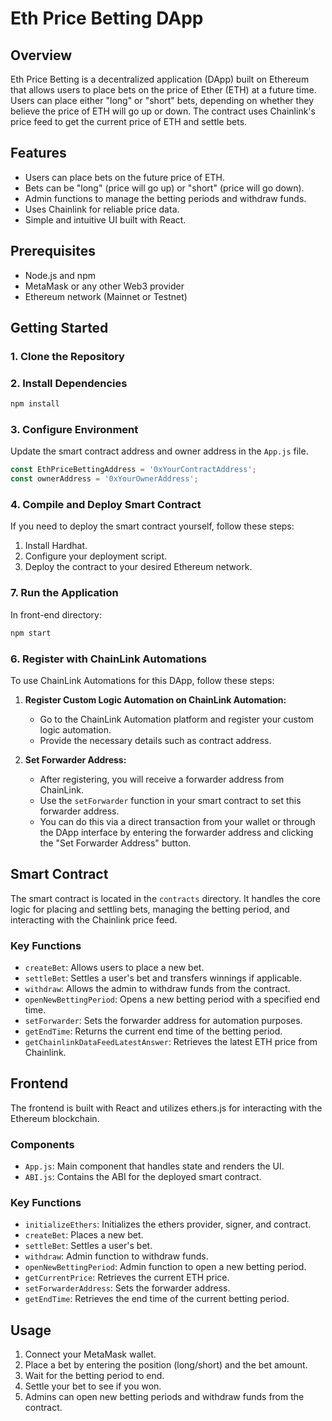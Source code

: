 # Eth Price Betting DApp

## Overview

Eth Price Betting is a decentralized application (DApp) built on Ethereum that allows users to place bets on the price of Ether (ETH) at a future time. Users can place either "long" or "short" bets, depending on whether they believe the price of ETH will go up or down. The contract uses Chainlink's price feed to get the current price of ETH and settle bets.

## Features

- Users can place bets on the future price of ETH.
- Bets can be "long" (price will go up) or "short" (price will go down).
- Admin functions to manage the betting periods and withdraw funds.
- Uses Chainlink for reliable price data.
- Simple and intuitive UI built with React.

## Prerequisites

- Node.js and npm
- MetaMask or any other Web3 provider
- Ethereum network (Mainnet or Testnet)

## Getting Started

### 1. Clone the Repository
### 2. Install Dependencies

```bash
npm install
```

### 3. Configure Environment

Update the smart contract address and owner address in the `App.js` file.

```javascript
const EthPriceBettingAddress = '0xYourContractAddress';
const ownerAddress = '0xYourOwnerAddress';
```

### 4. Compile and Deploy Smart Contract

If you need to deploy the smart contract yourself, follow these steps:

1. Install Hardhat.
2. Configure your deployment script.
3. Deploy the contract to your desired Ethereum network.
  
### 7. Run the Application

In front-end directory:

```bash
npm start
```

### 6. Register with ChainLink Automations

To use ChainLink Automations for this DApp, follow these steps:

1. **Register Custom Logic Automation on ChainLink Automation:**
   - Go to the ChainLink Automation platform and register your custom logic automation.
   - Provide the necessary details such as contract address.

2. **Set Forwarder Address:**
   - After registering, you will receive a forwarder address from ChainLink.
   - Use the `setForwarder` function in your smart contract to set this forwarder address.
   - You can do this via a direct transaction from your wallet or through the DApp interface by entering the forwarder address and clicking the "Set Forwarder Address" button.

## Smart Contract

The smart contract is located in the `contracts` directory. It handles the core logic for placing and settling bets, managing the betting period, and interacting with the Chainlink price feed.

### Key Functions

- `createBet`: Allows users to place a new bet.
- `settleBet`: Settles a user's bet and transfers winnings if applicable.
- `withdraw`: Allows the admin to withdraw funds from the contract.
- `openNewBettingPeriod`: Opens a new betting period with a specified end time.
- `setForwarder`: Sets the forwarder address for automation purposes.
- `getEndTime`: Returns the current end time of the betting period.
- `getChainlinkDataFeedLatestAnswer`: Retrieves the latest ETH price from Chainlink.

## Frontend

The frontend is built with React and utilizes ethers.js for interacting with the Ethereum blockchain.

### Components

- `App.js`: Main component that handles state and renders the UI.
- `ABI.js`: Contains the ABI for the deployed smart contract.

### Key Functions

- `initializeEthers`: Initializes the ethers provider, signer, and contract.
- `createBet`: Places a new bet.
- `settleBet`: Settles a user's bet.
- `withdraw`: Admin function to withdraw funds.
- `openNewBettingPeriod`: Admin function to open a new betting period.
- `getCurrentPrice`: Retrieves the current ETH price.
- `setForwarderAddress`: Sets the forwarder address.
- `getEndTime`: Retrieves the end time of the current betting period.

## Usage

1. Connect your MetaMask wallet.
2. Place a bet by entering the position (long/short) and the bet amount.
3. Wait for the betting period to end.
4. Settle your bet to see if you won.
5. Admins can open new betting periods and withdraw funds from the contract.
